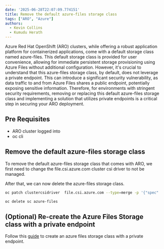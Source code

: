 ```yaml
---
date: '2025-06-28T22:07:09.774151'
title: Remove the default azure-files storage class
tags: ["ARO", "Azure"]
authors:
  - Kevin Collins
  - Kumudu Herath
---
```


Azure Red Hat OpenShift (ARO) clusters, while offering a robust application platform for containerized applications, come with a default storage class named azure-files. This default storage class is provided for user convenience, allowing for immediate persistent storage provisioning using Azure Files without additional configuration. However, it's crucial to understand that this azure-files storage class, by default, does not leverage a private endpoint. This can introduce a significant security vulnerability, as data traffic to and from Azure Files shares a public endpoint, potentially exposing sensitive information. Therefore, for environments with stringent security requirements, removing or replacing this default azure-files storage class and implementing a solution that utilizes private endpoints is a critical step in securing your ARO deployment.

## Pre Requisites

- ARO cluster logged into
- oc cli

## Remove the default azure-files storage class

To remove the default azure-files storage class that comes with ARO, we first need to change the file.csi.azure.com cluster csi driver to not be managed.

After that, we can now delete the azure-files storage class.

```bash
oc patch clustercsidriver  file.csi.azure.com --type=merge -p '{"spec":{"storageClassState":"Removed"}}'

oc delete sc azure-files
```

## (Optional) Re-create the Azure Files Storage class with a private endpoint

Follow this [guide](/experts/aro/private_endpoint/) to create an azure files storage class with a private endpoint.

